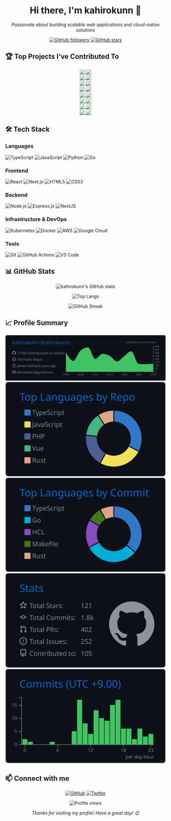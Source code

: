 <div align="center">

# Hi there, I'm kahirokunn 👋

*Passionate about building scalable web applications and cloud-native solutions*

[![GitHub followers](https://img.shields.io/github/followers/kahirokunn?label=Follow&style=social)](https://github.com/kahirokunn)
[![GitHub stars](https://img.shields.io/github/stars/kahirokunn?label=Stars&style=social)](https://github.com/kahirokunn)

</div>

## 🏆 Top Projects I've Contributed To

<div align="center">

<!-- CONTRIB-PROJECTS:START -->
<div align="center">
<a href="https://github.com/k0sproject/k0smotron">
  <img align="center" src="https://github-readme-stats.vercel.app/api/pin/?username=k0sproject&repo=k0smotron&theme=github_dark&hide_border=true" />
</a>
<a href="https://github.com/projectsveltos/sveltos">
  <img align="center" src="https://github-readme-stats.vercel.app/api/pin/?username=projectsveltos&repo=sveltos&theme=github_dark&hide_border=true" />
</a>
</div>

<div align="center">
<a href="https://github.com/appthrust/capt">
  <img align="center" src="https://github-readme-stats.vercel.app/api/pin/?username=appthrust&repo=capt&theme=github_dark&hide_border=true" />
</a>
<a href="https://github.com/fluxcd/flagger">
  <img align="center" src="https://github-readme-stats.vercel.app/api/pin/?username=fluxcd&repo=flagger&theme=github_dark&hide_border=true" />
</a>
</div>

<div align="center">
<a href="https://github.com/kubernetes-sigs/cluster-api">
  <img align="center" src="https://github-readme-stats.vercel.app/api/pin/?username=kubernetes-sigs&repo=cluster-api&theme=github_dark&hide_border=true" />
</a>
<a href="https://github.com/projectsveltos/addon-controller">
  <img align="center" src="https://github-readme-stats.vercel.app/api/pin/?username=projectsveltos&repo=addon-controller&theme=github_dark&hide_border=true" />
</a>
</div>

<div align="center">
<a href="https://github.com/appthrust/proto-toml-plugins">
  <img align="center" src="https://github-readme-stats.vercel.app/api/pin/?username=appthrust&repo=proto-toml-plugins&theme=github_dark&hide_border=true" />
</a>
<a href="https://github.com/cilium/cilium">
  <img align="center" src="https://github-readme-stats.vercel.app/api/pin/?username=cilium&repo=cilium&theme=github_dark&hide_border=true" />
</a>
</div>

<div align="center">
<a href="https://github.com/aws-ia/terraform-aws-eks-blueprints">
  <img align="center" src="https://github-readme-stats.vercel.app/api/pin/?username=aws-ia&repo=terraform-aws-eks-blueprints&theme=github_dark&hide_border=true" />
</a>
<a href="https://github.com/clastix/kamaji">
  <img align="center" src="https://github-readme-stats.vercel.app/api/pin/?username=clastix&repo=kamaji&theme=github_dark&hide_border=true" />
</a>
</div>

<div align="center">
<a href="https://github.com/moonrepo/proto">
  <img align="center" src="https://github-readme-stats.vercel.app/api/pin/?username=moonrepo&repo=proto&theme=github_dark&hide_border=true" />
</a>
<a href="https://github.com/falcondev-oss/github-actions-cache-server">
  <img align="center" src="https://github-readme-stats.vercel.app/api/pin/?username=falcondev-oss&repo=github-actions-cache-server&theme=github_dark&hide_border=true" />
</a>
</div>

<div align="center">
<a href="https://github.com/kedacore/http-add-on">
  <img align="center" src="https://github-readme-stats.vercel.app/api/pin/?username=kedacore&repo=http-add-on&theme=github_dark&hide_border=true" />
</a>
<a href="https://github.com/kubernetes-sigs/aws-load-balancer-controller">
  <img align="center" src="https://github-readme-stats.vercel.app/api/pin/?username=kubernetes-sigs&repo=aws-load-balancer-controller&theme=github_dark&hide_border=true" />
</a>
</div>

<div align="center">
<a href="https://github.com/cncf/gitdm">
  <img align="center" src="https://github-readme-stats.vercel.app/api/pin/?username=cncf&repo=gitdm&theme=github_dark&hide_border=true" />
</a>
<a href="https://github.com/google-gemini/gemini-fullstack-langgraph-quickstart">
  <img align="center" src="https://github-readme-stats.vercel.app/api/pin/?username=google-gemini&repo=gemini-fullstack-langgraph-quickstart&theme=github_dark&hide_border=true" />
</a>
</div>
<!-- CONTRIB-PROJECTS:END -->

</div>

## 🛠️ Tech Stack

### Languages

![TypeScript](https://img.shields.io/badge/TypeScript-007ACC?style=for-the-badge&logo=typescript&logoColor=white)
![JavaScript](https://img.shields.io/badge/JavaScript-F7DF1E?style=for-the-badge&logo=javascript&logoColor=black)
![Python](https://img.shields.io/badge/Python-3776AB?style=for-the-badge&logo=python&logoColor=white)
![Go](https://img.shields.io/badge/Go-00ADD8?style=for-the-badge&logo=go&logoColor=white)

### Frontend

![React](https://img.shields.io/badge/React-20232A?style=for-the-badge&logo=react&logoColor=61DAFB)
![Next.js](https://img.shields.io/badge/Next.js-000000?style=for-the-badge&logo=next.js&logoColor=white)
![HTML5](https://img.shields.io/badge/HTML5-E34F26?style=for-the-badge&logo=html5&logoColor=white)
![CSS3](https://img.shields.io/badge/CSS3-1572B6?style=for-the-badge&logo=css3&logoColor=white)

### Backend

![Node.js](https://img.shields.io/badge/Node.js-43853D?style=for-the-badge&logo=node.js&logoColor=white)
![Express.js](https://img.shields.io/badge/Express.js-404D59?style=for-the-badge&logo=express&logoColor=white)
![NestJS](https://img.shields.io/badge/NestJS-E0234E?style=for-the-badge&logo=nestjs&logoColor=white)

### Infrastructure & DevOps

![Kubernetes](https://img.shields.io/badge/Kubernetes-326CE5?style=for-the-badge&logo=kubernetes&logoColor=white)
![Docker](https://img.shields.io/badge/Docker-2496ED?style=for-the-badge&logo=docker&logoColor=white)
![AWS](https://img.shields.io/badge/AWS-232F3E?style=for-the-badge&logo=amazon-aws&logoColor=white)
![Google Cloud](https://img.shields.io/badge/Google_Cloud-4285F4?style=for-the-badge&logo=google-cloud&logoColor=white)

### Tools

![Git](https://img.shields.io/badge/Git-F05032?style=for-the-badge&logo=git&logoColor=white)
![GitHub Actions](https://img.shields.io/badge/GitHub_Actions-2088FF?style=for-the-badge&logo=github-actions&logoColor=white)
![VS Code](https://img.shields.io/badge/VS_Code-007ACC?style=for-the-badge&logo=visual-studio-code&logoColor=white)

## 📊 GitHub Stats

<div align="center">

![kahirokunn's GitHub stats](https://github-readme-stats.vercel.app/api?username=kahirokunn&show_icons=true&theme=github_dark&hide_border=true&count_private=true)

![Top Langs](https://github-readme-stats.vercel.app/api/top-langs/?username=kahirokunn&layout=compact&theme=github_dark&hide_border=true)

![GitHub Streak](https://github-readme-streak-stats.herokuapp.com/?user=kahirokunn&theme=github-dark-blue&hide_border=true)

</div>

## 📈 Profile Summary

<div align="center">

![](./profile-summary-card-output/github_dark/0-profile-details.svg)
![](./profile-summary-card-output/github_dark/1-repos-per-language.svg)
![](./profile-summary-card-output/github_dark/2-most-commit-language.svg)
![](./profile-summary-card-output/github_dark/3-stats.svg)
![](./profile-summary-card-output/github_dark/4-productive-time.svg)

</div>

## 📫 Connect with me

<div align="center">

[![GitHub](https://img.shields.io/badge/GitHub-100000?style=for-the-badge&logo=github&logoColor=white)](https://github.com/kahirokunn)
[![Twitter](https://img.shields.io/badge/Twitter-1DA1F2?style=for-the-badge&logo=twitter&logoColor=white)](https://twitter.com/kahirokunn)

</div>

<div align="center">

![Profile views](https://komarev.com/ghpvc/?username=kahirokunn&color=brightgreen&style=flat-square)

*Thanks for visiting my profile! Have a great day! 😊*

</div>
